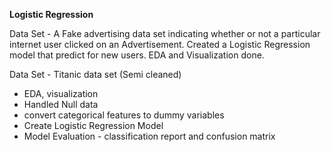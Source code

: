 **Logistic Regression**


Data Set - A Fake advertising data set indicating whether or not a particular internet user clicked on an Advertisement.
Created a Logistic Regression model that predict for new users.
EDA and Visualization done.


Data Set - Titanic data set (Semi cleaned)
- EDA, visualization
- Handled Null data
- convert categorical features to dummy variables
- Create Logistic Regression Model 
- Model Evaluation - classification report and confusion matrix
